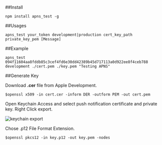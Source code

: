##Install

	npm install apns_test -g

##Usages

	apns_test your_token development|production cert_key_path private_key_pem [Message]

##Example

	apns_test 094f11604aa8fddb85c3cef4fd6e30dd42389b45d717113a0d922ee8f4ceb788 development ./cert.pem ./key.pem "Testing APNS"

##Generate Key

Download **.cer** file from Apple Development.

	$openssl x509 -in cert.cer -inform DER -outform PEM -out cert.pem

Open Keychain Access and select push notification certificate and private key. Right Click export.

![keychain export](http://d.pr/i/y1Mb+)

Chose .p12 File Format Extension.

	$openssl pkcs12 -in key.p12 -out key.pem -nodes
